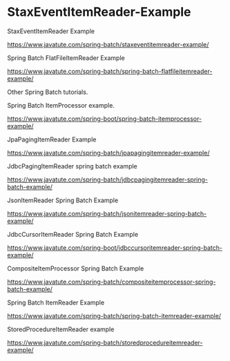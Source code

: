 # StaxEventItemReader-Example
StaxEventItemReader Example

https://www.javatute.com/spring-batch/staxeventitemreader-example/

Spring Batch FlatFileItemReader Example

https://www.javatute.com/spring-batch/spring-batch-flatfileitemreader-example/

Other Spring Batch tutorials.

Spring Batch ItemProcessor example.

https://www.javatute.com/spring-boot/spring-batch-itemprocessor-example/

JpaPagingItemReader Example

https://www.javatute.com/spring-batch/jpapagingitemreader-example/

JdbcPagingItemReader spring batch example

https://www.javatute.com/spring-batch/jdbcpagingitemreader-spring-batch-example/


JsonItemReader Spring Batch Example

https://www.javatute.com/spring-batch/jsonitemreader-spring-batch-example/

JdbcCursorItemReader Spring Batch Example

https://www.javatute.com/spring-boot/jdbccursoritemreader-spring-batch-example/

CompositeItemProcessor Spring Batch Example

https://www.javatute.com/spring-batch/compositeitemprocessor-spring-batch-example/

Spring Batch ItemReader Example

https://www.javatute.com/spring-batch/spring-batch-itemreader-example/

StoredProcedureItemReader example

https://www.javatute.com/spring-batch/storedprocedureitemreader-example/
